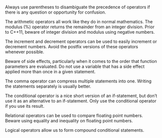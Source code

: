 Always use parentheses to disambiguate the precedence of operators if there is any question or opportunity for confusion.

The arithmetic operators all work like they do in normal mathematics. The modulus (%) operator returns the remainder from an integer division. Prior to C++11, beware of integer division and modulus using negative numbers.

The increment and decrement operators can be used to easily increment or decrement numbers. Avoid the postfix versions of these operators whenever possible.

Beware of side effects, particularly when it comes to the order that function parameters are evaluated. Do not use a variable that has a side effect applied more than once in a given statement.

The comma operator can compress multiple statements into one. Writing the statements separately is usually better.

The conditional operator is a nice short version of an if-statement, but don’t use it as an alternative to an if-statement. Only use the conditional operator if you use its result.

Relational operators can be used to compare floating point numbers. Beware using equality and inequality on floating point numbers.

Logical operators allow us to form compound conditional statements.